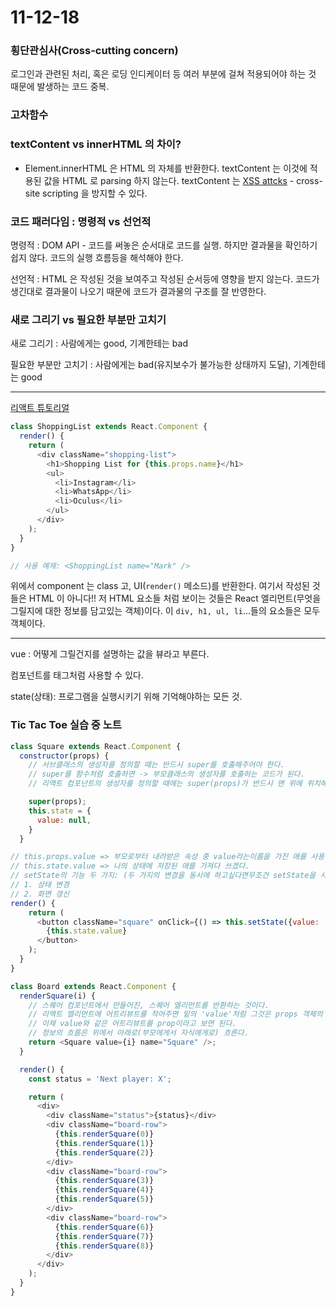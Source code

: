 # 11-12-18

### 횡단관심사(Cross-cutting concern)

로그인과 관련된 처리, 혹은 로딩 인디케이터 등 여러 부분에 걸쳐 적용되어야 하는 것 때문에 발생하는 코드 중복.

### 고차함수

### textContent vs innerHTML 의 차이?

- Element.innerHTML 은 HTML 의 자체를 반환한다. textContent 는 이것에 적용된 값을 HTML 로 parsing 하지 않는다. textContent 는 [XSS attcks](https://developer.mozilla.org/en-US/docs/Glossary/Cross-site_scripting) - cross-site scripting 을 방지할 수 있다.

### 코드 패러다임 : 명령적 vs 선언적

명령적 : DOM API - 코드를 써놓은 순서대로 코드를 실행. 하지만 결과물을 확인하기 쉽지 않다. 코드의 실행 흐름등을 해석해야 한다.

선언적 : HTML 은 작성된 것을 보여주고 작성된 순서등에 영향을 받지 않는다. 코드가 생긴대로 결과물이 나오기 때문에 코드가 결과물의 구조를 잘 반영한다.

### 새로 그리기 vs 필요한 부분만 고치기

새로 그리기 : 사람에게는 good, 기계한테는 bad

필요한 부분만 고치기 : 사람에게는 bad(유지보수가 불가능한 상태까지 도달), 기계한테는 good

---

[리액트 튜토리얼](https://reactjs-org-ko.netlify.com/tutorial/tutorial.html)

```js
class ShoppingList extends React.Component {
  render() {
    return (
      <div className="shopping-list">
        <h1>Shopping List for {this.props.name}</h1>
        <ul>
          <li>Instagram</li>
          <li>WhatsApp</li>
          <li>Oculus</li>
        </ul>
      </div>
    );
  }
}

// 사용 예제: <ShoppingList name="Mark" />
```

위에서 component 는 class 고, UI(`render()` 메소드)를 반환한다. 여기서 작성된 것들은 HTML 이 아니다!! 저 HTML 요소들 처럼 보이는 것들은 React 엘리먼트(무엇을 그릴지에 대한 정보를 담고있는 객체)이다. 이 `div, h1, ul, li`...들의 요소들은 모두 객체이다.

---

vue : 어떻게 그릴건지를 설명하는 값을 뷰라고 부른다.

컴포넌트를 태그처럼 사용할 수 있다.

state(상태): 프로그램을 실행시키기 위해 기억해야하는 모든 것.

### Tic Tac Toe 실습 중 노트

```js
class Square extends React.Component {
  constructor(props) {
    // 서브클래스의 생성자를 정의할 때는 반드시 super를 호출해주어야 한다.
    // super를 함수처럼 호출하면 -> 부모클래스의 생성자를 호출하는 코드가 된다.
    // 리액트 컴포넌트의 생성자를 정의할 때에는 super(props)가 반드시 맨 위에 위치해야 한다. 그렇지 않으면 에러가 난다. 반드시 필요한 코드!

    super(props);
    this.state = {
      value: null,
    }
  }
```

```js
// this.props.value => 부모로부터 내려받은 속성 중 value라는이름을 가진 애를 사용해서 쓰겠다.
// this.state.value => 나의 상태에 저장된 애를 가져다 쓰겠다.
// setState의 기능 두 가지: (두 가지의 변경을 동시에 하고싶다면무조건 setState을 사용!! -> 상태변경이 일어났을 때 자동적으로 화면이갱신이 된다. 리액트에서는 화면을 다시 그리고 싶다면, 상태를 바꿔줘야한다.) 리액트에서는 화면을 다시 바꿔주는 기능이 setState밖에 없다.(리액트는 화면을 다시 그려야할 때마다 component의 render method를계속 호출해서 확인하고 그려준다 -> 상태를 바꿈으로써 화면을 다시그린다.)
// 1. 상태 변경
// 2. 화면 갱신
render() {
    return (
      <button className="square" onClick={() => this.setState({value: 'X'})}>
        {this.state.value}
      </button>
    );
  }
}
```

```js
class Board extends React.Component {
  renderSquare(i) {
    // 스퀘어 컴포넌트에서 만들어진, 스퀘어 엘리먼트를 반환하는 것이다.
    // 리액트 엘리먼트에 어트리뷰트를 적어주면 밑의 'value'처럼 그것은 props 객체의 속성이 된다.
    // 이제 value와 같은 어트리뷰트를 prop이라고 보면 된다.
    // 정보의 흐름은 위에서 아래로(부모에게서 자식에게로) 흐른다.
    return <Square value={i} name="Square" />;
  }

  render() {
    const status = 'Next player: X';

    return (
      <div>
        <div className="status">{status}</div>
        <div className="board-row">
          {this.renderSquare(0)}
          {this.renderSquare(1)}
          {this.renderSquare(2)}
        </div>
        <div className="board-row">
          {this.renderSquare(3)}
          {this.renderSquare(4)}
          {this.renderSquare(5)}
        </div>
        <div className="board-row">
          {this.renderSquare(6)}
          {this.renderSquare(7)}
          {this.renderSquare(8)}
        </div>
      </div>
    );
  }
}
```
